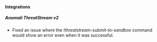 #### Integrations
##### Anomali ThreatStream v2
- Fixed an issue where the *!threatstream-submit-to-sandbox* command would show an error even when it was successful.